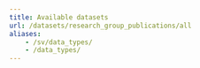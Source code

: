 ```yaml
---
title: Available datasets
url: /datasets/research_group_publications/all
aliases:
    - /sv/data_types/
    - /data_types/
---
```

<!-- This page will never be visible and always redirect to  `/datasets/all` due to 
`url: /datasets/all` statement in the front-->